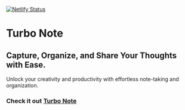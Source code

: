 [![Netlify Status](https://api.netlify.com/api/v1/badges/59049d88-abf6-4829-9fa6-47d5080a46b5/deploy-status)](https://app.netlify.com/sites/turbonote/deploys)

# Turbo Note

## Capture, Organize, and Share Your Thoughts with Ease.

Unlock your creativity and productivity with effortless note-taking and organization.

### Check it out [Turbo Note](https://turbonote.netlify.app)
